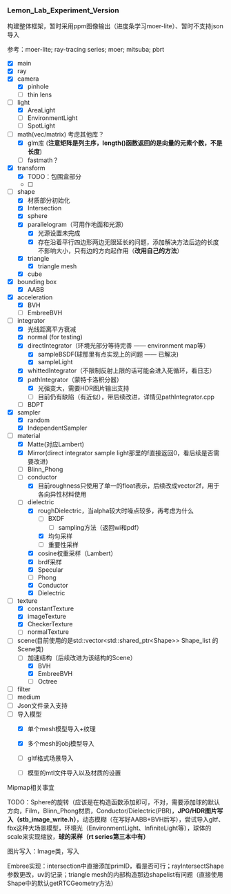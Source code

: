 ### Lemon_Lab_Experiment_Version

构建整体框架，暂时采用ppm图像输出（进度条学习moer-lite）、暂时不支持json导入

参考：moer-lite; ray-tracing series; moer; mitsuba; pbrt

- [x] main
- [x] ray
- [x] camera
  - [x] pinhole
  - [ ] thin lens
- [ ] light
  - [x] AreaLight
  - [ ] EnvironmentLight
  - [ ] SpotLight
- [ ] math(vec/matrix)     考虑其他库？
  - [x] glm库 (**注意矩阵是列主序，length()函数返回的是向量的元素个数，不是长度**)
  - [ ] fastmath？
- [x] transform
  - [x] TODO：包围盒部分
  - [ ] 
- [ ] shape
  - [x] 材质部分初始化
  - [x] Intersection
  - [x] sphere
  - [x] parallelogram（可用作地面和光源）
    - [x] 光源设置未完成
    - [x] 存在沿着平行四边形两边无限延长的问题，添加解决方法后边的长度不影响大小，只有边的方向起作用（**改用自己的方法**）
  - [x] triangle
    - [x] triangle mesh
  - [x] cube
- [x] bounding box 
  - [x] AABB
- [x] acceleration
  - [x] BVH
  - [ ] EmbreeBVH
- [ ] integrator
  - [x] 光线距离平方衰减
  - [x] normal (for testing)
  - [x] directIntegrator（环境光部分等待完善 —— environment map等）
    - [x] sampleBSDF(球那里有点实现上的问题 —— 已解决)
    - [x] sampleLight
  - [x] whittedIntegrator（不限制反射上限的话可能会进入死循环，看日志）
  - [x] pathIntegrator（蒙特卡洛积分器）
    - [x] 光强变大，需要HDR图片输出支持
    - [ ] 目前仍有缺陷（有近似），带后续改进，详情见pathIntegrator.cpp
  - [ ] BDPT
- [x] sampler
  - [x] random
  - [x] IndependentSampler
- [ ] material
  - [x] Matte(对应Lambert)
  - [x] Mirror(direct integrator sample light那里的f直接返回0，看后续是否需要改进)
  - [ ] Blinn_Phong
  - [ ] conductor
    - [x] 目前roughness只使用了单一的float表示，后续改成vector2f，用于各向异性材料使用
  - [ ] dielectric
    - [x] roughDielectric，当alpha较大时噪点较多，再考虑为什么
      - [ ] BXDF
        - [ ] sampling方法（返回wi和pdf）
      - [x] 均匀采样
      - [ ] 重要性采样
    - [x] cosine权重采样（Lambert）
    - [x] brdf采样
    - [x] Specular
    - [ ] Phong
    - [x] Conductor
    - [x] Dielectric
- [ ] texture
  - [x] constantTexture
  - [x] imageTexture
  - [x] CheckerTexture
  - [ ] normalTexture
- [ ] scene(目前使用的是std::vector\<std::shared_ptr\<Shape>> Shape_list 的Scene类)
  - [ ] 加速结构（后续改进为该结构的Scene）
    - [x] BVH
    - [x] EmbreeBVH
    - [ ] Octree
- [ ] filter
- [ ] medium
- [ ] Json文件录入支持
- [ ] 导入模型
  - [x] 单个mesh模型导入+纹理
  - [x] 多个mesh的obj模型导入
  - [ ] gltf格式场景导入
  - [ ] 模型的mtl文件导入以及材质的设置



Mipmap相关事宜

TODO：Sphere的旋转（应该是在构造函数添加即可，不对，需要添加球的默认方向，Film，Blinn_Phong材质，Conductor/Dielectric(PBR)，**JPG/HDR图片写入（stb_image_write.h）**，动态模糊（在写好AABB+BVH后写），尝试导入gltf、fbx这种大场景模型，环境光（EnvironmentLight、InfiniteLight等），球体的scale来实现缩放，**球的采样（rt series第三本中有）**

图片写入：Image类，写入



Embree实现：intersection中直接添加primID，看是否可行；rayIntersectShape参数更改，uv的记录；triangle mesh的内部构造那边shapelist有问题（直接使用Shape中的默认getRTCGeometry方法）
